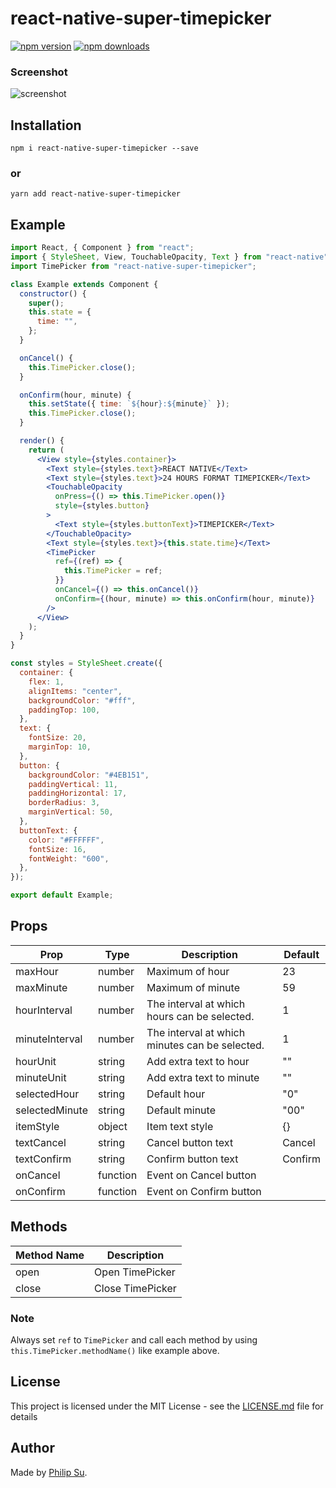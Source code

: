# react-native-super-timepicker

[![npm version](https://badge.fury.io/js/react-native-super-timepicker.svg)](//npmjs.com/package/react-native-super-timepicker) [![npm downloads](https://img.shields.io/npm/dm/react-native-super-timepicker.svg)
](//npmjs.com/package/react-native-super-timepicker)

### Screenshot

![screenshot](https://raw.githubusercontent.com/auderephilip/stock-images/master/react-native-super-timepicker/RN24TPK-IOS.gif)

## Installation

```
npm i react-native-super-timepicker --save
```

### or

```
yarn add react-native-super-timepicker
```

## Example

```jsx
import React, { Component } from "react";
import { StyleSheet, View, TouchableOpacity, Text } from "react-native";
import TimePicker from "react-native-super-timepicker";

class Example extends Component {
  constructor() {
    super();
    this.state = {
      time: "",
    };
  }

  onCancel() {
    this.TimePicker.close();
  }

  onConfirm(hour, minute) {
    this.setState({ time: `${hour}:${minute}` });
    this.TimePicker.close();
  }

  render() {
    return (
      <View style={styles.container}>
        <Text style={styles.text}>REACT NATIVE</Text>
        <Text style={styles.text}>24 HOURS FORMAT TIMEPICKER</Text>
        <TouchableOpacity
          onPress={() => this.TimePicker.open()}
          style={styles.button}
        >
          <Text style={styles.buttonText}>TIMEPICKER</Text>
        </TouchableOpacity>
        <Text style={styles.text}>{this.state.time}</Text>
        <TimePicker
          ref={(ref) => {
            this.TimePicker = ref;
          }}
          onCancel={() => this.onCancel()}
          onConfirm={(hour, minute) => this.onConfirm(hour, minute)}
        />
      </View>
    );
  }
}

const styles = StyleSheet.create({
  container: {
    flex: 1,
    alignItems: "center",
    backgroundColor: "#fff",
    paddingTop: 100,
  },
  text: {
    fontSize: 20,
    marginTop: 10,
  },
  button: {
    backgroundColor: "#4EB151",
    paddingVertical: 11,
    paddingHorizontal: 17,
    borderRadius: 3,
    marginVertical: 50,
  },
  buttonText: {
    color: "#FFFFFF",
    fontSize: 16,
    fontWeight: "600",
  },
});

export default Example;
```

## Props

| Prop           | Type     | Description                                    | Default |
| -------------- | -------- | ---------------------------------------------- | ------- |
| maxHour        | number   | Maximum of hour                                | 23      |
| maxMinute      | number   | Maximum of minute                              | 59      |
| hourInterval   | number   | The interval at which hours can be selected.   | 1       |
| minuteInterval | number   | The interval at which minutes can be selected. | 1       |
| hourUnit       | string   | Add extra text to hour                         | ""      |
| minuteUnit     | string   | Add extra text to minute                       | ""      |
| selectedHour   | string   | Default hour                                   | "0"     |
| selectedMinute | string   | Default minute                                 | "00"    |
| itemStyle      | object   | Item text style                                | {}      |
| textCancel     | string   | Cancel button text                             | Cancel  |
| textConfirm    | string   | Confirm button text                            | Confirm |
| onCancel       | function | Event on Cancel button                         |         |
| onConfirm      | function | Event on Confirm button                        |         |

## Methods

| Method Name | Description      |
| ----------- | ---------------- |
| open        | Open TimePicker  |
| close       | Close TimePicker |

### Note

Always set `ref` to `TimePicker` and call each method by using `this.TimePicker.methodName()` like example above.

## License

This project is licensed under the MIT License - see the [LICENSE.md](https://github.com/auderephilip/react-native-super-timepicker/blob/master/LICENSE) file for details

## Author

Made by [Philip Su](https://github.com/auderephilip).
